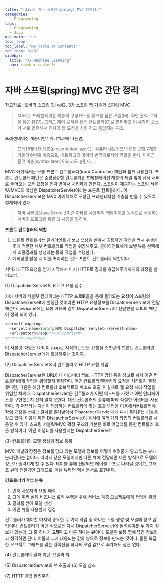 ```yaml
---
title: "[Java] 자바 스프링(spring) MVC 정리(1)" 
categories:
  - Programming
tags:
  - Programming
  - Java
use_math: true
toc: true
toc_label: "My Table of Contents"
toc_icon: "cog"
sidebar:
  title: "AI Machine Learning"
  nav: sidebar-contents
---
```


# 자바 스프링(spring) MVC 간단 정리

참고자료 : 토비의 스프링 3.1 vol2, 3장 스프링 웹 기술과 스피링 MVC

> MVC는 프레젠테이션 계층의 구성요소를 정보를 담은 모델(M), 화면 출력 로직을 담은 뷰(V), 
그리고 제어 로직을 담은 컨트롤러(C)로 분리하고 이 세가지 요소가 서로 협력해서 하나의 
웹 요청을 처리 하고 응답하는 구조.


프레젠테이션 계층이란? 
위키백과에 따른면, 

> 프레젠테이션 계층(presentation layer)는 컴퓨터 네트워크의 OSI 모형 7계층 가운데 
6번째 계층으로, 네트워크의 데이터 번역자로서의 역할을 한다. 이따금 문맥 계층(syntax layer)이라고도 불린다.

  MVC 아키텍처는 보통 프론트 컨트롤ㄹ러(front Controller) 패턴과 함께 사용된다. 
프론트 컨트롤러 패턴은 중앙집중형 컨트롤러를 프레젠테이션 계층의 제일 앞에 둬서 
서버로 들어오는 모든 요청을 먼저 받아서 처리하게 만든다. 
스프링이 제공하는 스프링 서블릿/MVC의 핵심은 DispatcherServlet이라는 프론트 컨트롤러다. 
이 DispatcherServlet은 MVC 아키텍처로 구성된 프레젠테이션 계층을 만들 수 있도록 설계되어 있다. 

> 자바 서블릿(Java Servelt)이란 자바를 사용하여 웹페이지를 동적으로 생성하는 서버측 프로그램 혹은 
그 사양을 말하며, 

**프론트 컨트롤러의 역할**
1. 프론트 컨틀롤러는 클라이언트가 보낸 요청을 받아서 공통적인 작업을 먼저 수행한 후에 
적절한 세부 컨트롤러로 작업을 위임해주고, 클라이언트에게 보낼 뷰를 선택해서 최종결과를 생성하는 등의 작업을 수행한다. 
2. 예외상황 발생 시 이를 처리하는 것도 프론트 컨트롤러의 역할이다. 

서버가 HTTP요청을 받기 시작해서 다시 HTTP로 결과를 응답해주기까지의 과정을 살펴보자.

(1) DispatcherServlet의 HTTP 요청 접수

  자바 서버의 서블릿 컨테이너는 HTTP 프로토콜을 통해 들어오는 요청이 스프링의 DispatcherServelt에 할당된 것이라면 
HTTP 요청정보를 DispatcherServlet에 전달해준다. web.xml에는 보통 아래와 같이 
DispatcherServlet이 전달받을 URL의 패턴이 정의 되어 있다. 

```java
<servelt-mapping>
  <servelt-name>Spring MVC Dispatcher Servlet</servelt-name>
  <url-pattern>/app/*</url-pattern>
</servelt-mapping>
```
이 서블릿-매핑은 URL이 /app로 시작하는 모든 요청을 스프링의 프론트 컨트롤러인 
DispatcherServlet에게 할당해주는 것이다. 

(2) DispatcherServlet에서 컨트롤러로 HTTP 요청 위임

  DispatcherServlet은 URL이나 마라미터 정보, HTTP 명령 등을 참고로 해서 
어떤 컨트롤러에게 작업을 위임할지 결정한다. 
어떤 컨트롤러/핸들러가 요청을 처리할지 결정했다면, 다음은 해당 컨트롤러 오브젝트의 
메소드 호출 후 실제로 웹 요청 처리 작업을 위임할 차례다. 
DispatcherServlet은 컨트롤러가 어떤 메소드를 가졌고 어떤 인터페이스를 구현했는지 전혀 알지 못한다. 
대신 컨트롤러의 종류에 따라 적절한 어댑터를 사용한다. 
각 어댑터는 자신이 담당하는 컨트롤러에 맞는 호출 방법을 이용해서컨트롤러에 작업 요청을 보내고 
결과를 돌려받아서 DispatcherServlet에게 다시 돌려주는 기능을 갖고 있다. 
이렇게 하면 DispatcherServlet이 동시에 여러 가지 타입의 컨트롤러를 사용할 수 있다. 
스프링 서블릿/MVC 확장 구조의 기본은 바로 어댑터를 통한 컨트롤러 호출 방식이다. 
어떤 어댑터를 사용할지는 DispatcherServlet 

(3) 컨트롤러의 모델 생성과 정보 등록

  MVC 패넡의 장점은 정보를 담고 있는 모델과 정보를 어떻게 뿌려줄지 알고 있는 뷰가 분리된다는 점이다. 
따라서 같은 모델이지만 다른 뷰에 전달되면 다른 방식으로 모델의 정보가 출력되게 할 수 있다. 
테이블 뷰에 전달되면 테이블 구조로 나타날 것이고, 그래프 뷰에 전달되면 그래프로, 엑셀 뷰라면 엑셀 문서로 표현된다. 

**컨트롤러의 작업 분류** 
1. 먼저 사용자의 요청 해석
2. 그에 따라 실제 비즈니스 로직 수행을 위해 서비스 계층 오브젝트에게 작업을 위임
3. 결과를 받아 모델 생성
4. 어떤 뷰를 사용할지 결정

  컨트롤러가 해야할 마지막 중요한 두 가지 작업 중 하나는 모델 생성 및 모델에 정보 삽입이다. 
컨트롤러가 어떤 식으로든 다시 DispatcherServelet에 돌려줘야할 두 가지 정보가 있는데, 
그 중 하나가 **모델**이고 다른 하나는 **뷰**이다.
  모델은 보통 맵에 담긴 정보라고 생각하면 된다. 
이름과 그에 대응되는 값의 쌍으로 정보를 만드는 것이다. 
물론 복잡한 오브젝트 그래프를 갖는 컬렉션을 하나의 모델 값으로 추가해도 상관 없다. 


(4) 컨트롤러의 결과 리턴: 모델과 뷰 

(5) DispatcherServlet의 뷰 호출과 (6) 모델 참조 

(7) HTTP 응답 돌려주기 
